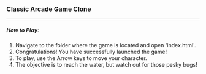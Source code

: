 ### **Classic Arcade Game Clone**

___

##### How to Play:

1. Navigate to the folder where the game is located and open 'index.html'.
2. Congratulations! You have successfully launched the game!
3. To play, use the Arrow keys to move your character.
4. The objective is to reach the water, but watch out for those pesky bugs!

